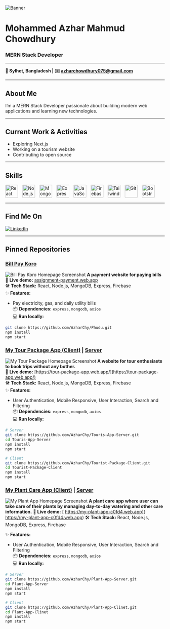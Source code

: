 <!-- Banner Image -->
![Banner](https://i.ibb.co/NdVwh80T/banner-png.png)

# Mohammed Azhar Mahmud Chowdhury  
### MERN Stack Developer

---

**📍 Sylhet, Bangladesh | ✉️ azharchowdhury075@gmail.com**

---

## About Me  
I’m a MERN Stack Developer passionate about building modern web applications and learning new technologies.

---

## Current Work & Activities  
- Exploring Next.js  
- Working on a tourism website  
- Contributing to open source  

---

## Skills  
<div>
  <img alt="React" src="https://cdn.jsdelivr.net/gh/devicons/devicon/icons/react/react-original.svg" width="40" height="40" style="margin-right: 10px;"/>
  <img alt="Node.js" src="https://cdn.jsdelivr.net/gh/devicons/devicon/icons/nodejs/nodejs-original.svg" width="40" height="40" style="margin-right: 10px;"/>
  <img alt="MongoDB" src="https://cdn.jsdelivr.net/gh/devicons/devicon/icons/mongodb/mongodb-original.svg" width="40" height="40" style="margin-right: 10px;"/>
  <img alt="Express" src="https://cdn.jsdelivr.net/gh/devicons/devicon/icons/express/express-original.svg" width="40" height="40" style="margin-right: 10px;"/>
  <img alt="JavaScript" src="https://cdn.jsdelivr.net/gh/devicons/devicon/icons/javascript/javascript-original.svg" width="40" height="40" style="margin-right: 10px;"/>
  <img alt="Firebase" src="https://cdn.jsdelivr.net/gh/devicons/devicon/icons/firebase/firebase-plain.svg" width="40" height="40" style="margin-right: 10px;"/>
  <img alt="Tailwind CSS" src="https://upload.wikimedia.org/wikipedia/commons/d/d5/Tailwind_CSS_Logo.svg" width="40" height="40" style="margin-right: 10px;" />
  <img alt="Git" src="https://cdn.jsdelivr.net/gh/devicons/devicon/icons/git/git-original.svg" width="40" height="40" style="margin-right: 10px;"/>
  <img alt="Bootstrap" src="https://cdn.jsdelivr.net/gh/devicons/devicon/icons/bootstrap/bootstrap-plain.svg" width="40" height="40"/>
</div>


---

## Find Me On  
[![LinkedIn](https://img.shields.io/badge/LinkedIn-blue?logo=linkedin&logoColor=white)](https://www.linkedin.com/in/md-azhar-mahmud-chowdhury-aa867232a)

---

## Pinned Repositories  

### [Bill Pay Koro](https://github.com/AzharChy/Phudu)  
![Bill Pay Koro Homepage Screenshot](https://i.ibb.co/WWg5VBKv/Screenshot-2025-06-25-153319.png)
**A payment website for paying bills**  
🔗 **Live demo:** [assignment-payment.web.app](https://assignment-payment.web.app/)  
🛠️ **Tech Stack:** React, Node.js, MongoDB, Express, Firebase  
✨ **Features:**  
- Pay electricity, gas, and daily utility bills  
📦 **Dependencies:** `express`, `mongodb`, `axios`  
💻 **Run locally:**  
```bash
git clone https://github.com/AzharChy/Phudu.git
npm install
npm start
```
### [My Tour Package App (Client)](https://github.com/AzharChy/Tourist-Package-Client) | [Server](https://github.com/AzharChy/Touris-App-Server)  
![My Tour Package Homepage Screenshot](https://i.ibb.co/YFf9G9kd/Screenshot-2025-06-25-152859.png)
**A website for tour enthusiasts to book trips without any bother.**  
🔗 **Live demo:** [https://tour-package-app.web.app/](https://tour-package-app.web.app/)  
🛠️ **Tech Stack:** React, Node.js, MongoDB, Express, Firebase  
✨ **Features:**  
- User Authentication, Mobile Responsive, User Interaction, Search and Filtering  
📦 **Dependencies:** `express`, `mongodb`, `axios`  
💻 **Run locally:**  
```bash
# Server
git clone https://github.com/AzharChy/Touris-App-Server.git
cd Touris-App-Server
npm install
npm start

# Client
git clone https://github.com/AzharChy/Tourist-Package-Client.git
cd Tourist-Package-Client
npm install
npm start

```
 ### [My Plant Care App (Client)](https://github.com/AzharChy/Plant-App-Clinet) | [Server](https://github.com/AzharChy/Plant-App-Server)
![My Plant App Homepage Screenshot](https://i.ibb.co/5g3HWLXN/Screenshot-2025-06-25-153532.png)
**A plant care app where user can take care of their plants by managing day-to-day watering and other care information.**
🔗 **Live demo:** [ https://my-plant-app-c0fd4.web.app]( https://my-plant-app-c0fd4.web.app)
🛠️ **Tech Stack:** React, Node.js, MongoDB, Express, Firebase  

✨ **Features:**  
- User Authentication, Mobile Responsive, User Interaction, Search and Filtering  
📦 **Dependencies:** `express`, `mongodb`, `axios`  
💻 **Run locally:**  
```bash
# Server
git clone https://github.com/AzharChy/Plant-App-Server.git
cd Plant-App-Server
npm install
npm start

# Client
git clone https://github.com/AzharChy/Plant-App-Clinet.git
cd Plant-App-Clinet
npm install
npm start
```
